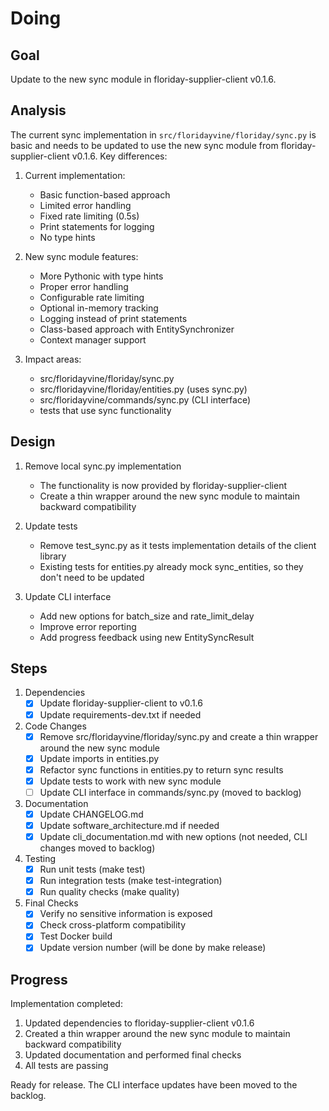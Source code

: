 # Doing

## Goal

Update to the new sync module in floriday-supplier-client v0.1.6.

## Analysis

The current sync implementation in `src/floridayvine/floriday/sync.py` is basic and needs to be updated to use the new sync module from floriday-supplier-client v0.1.6. Key differences:

1. Current implementation:
   - Basic function-based approach
   - Limited error handling
   - Fixed rate limiting (0.5s)
   - Print statements for logging
   - No type hints

2. New sync module features:
   - More Pythonic with type hints
   - Proper error handling
   - Configurable rate limiting
   - Optional in-memory tracking
   - Logging instead of print statements
   - Class-based approach with EntitySynchronizer
   - Context manager support

3. Impact areas:
   - src/floridayvine/floriday/sync.py
   - src/floridayvine/floriday/entities.py (uses sync.py)
   - src/floridayvine/commands/sync.py (CLI interface)
   - tests that use sync functionality

## Design

1. Remove local sync.py implementation
   - The functionality is now provided by floriday-supplier-client
   - Create a thin wrapper around the new sync module to maintain backward compatibility

2. Update tests
   - Remove test_sync.py as it tests implementation details of the client library
   - Existing tests for entities.py already mock sync_entities, so they don't need to be updated

3. Update CLI interface
   - Add new options for batch_size and rate_limit_delay
   - Improve error reporting
   - Add progress feedback using new EntitySyncResult

## Steps

1. Dependencies
   - [x] Update floriday-supplier-client to v0.1.6
   - [x] Update requirements-dev.txt if needed

2. Code Changes
   - [x] Remove src/floridayvine/floriday/sync.py and create a thin wrapper around the new sync module
   - [x] Update imports in entities.py
   - [x] Refactor sync functions in entities.py to return sync results
   - [x] Update tests to work with new sync module
   - [ ] Update CLI interface in commands/sync.py (moved to backlog)

3. Documentation
   - [x] Update CHANGELOG.md
   - [x] Update software_architecture.md if needed
   - [x] Update cli_documentation.md with new options (not needed, CLI changes moved to backlog)

4. Testing
   - [x] Run unit tests (make test)
   - [x] Run integration tests (make test-integration)
   - [x] Run quality checks (make quality)

5. Final Checks
   - [x] Verify no sensitive information is exposed
   - [x] Check cross-platform compatibility
   - [x] Test Docker build
   - [x] Update version number (will be done by make release)

## Progress

Implementation completed:
1. Updated dependencies to floriday-supplier-client v0.1.6
2. Created a thin wrapper around the new sync module to maintain backward compatibility
3. Updated documentation and performed final checks
4. All tests are passing

Ready for release. The CLI interface updates have been moved to the backlog.
